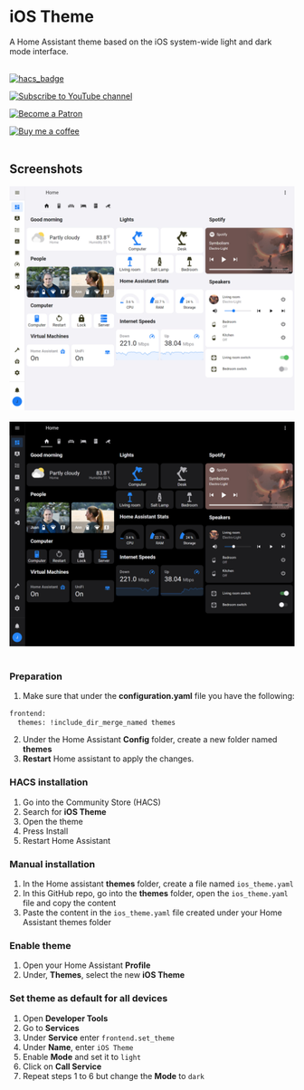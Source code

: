 # iOS Theme

A Home Assistant theme based on the iOS system-wide light and dark mode interface. 
<br />
<br />

[![hacs_badge](https://img.shields.io/badge/HACS-Default-orange.svg?style=for-the-badge)](https://github.com/hacs/integration)


[![Subscribe to YouTube channel][youtube-sub-shield]][youtubesubscribe]

[![Become a Patron][become-a-patron-shield]][becomeapatron]

[![Buy me a coffee][buymeacoffee-shield]][buymeacoffee]
<br />
<br />

## Screenshots

![iOS Light Mode 1](https://raw.githubusercontent.com/JuanMTech/ios_light_mode_theme/master/images/iOS%20Light%20Mode%201.jpg)<br />
<br />
![iOS Dark Mode 1](https://raw.githubusercontent.com/JuanMTech/ios_dark_mode_theme/master/images/iOS%20Dark%20Mode%201.jpg)<br />
<br />

### Preparation
1. Make sure that under the **configuration.yaml** file you have the following:

```
frontend:
  themes: !include_dir_merge_named themes
```

2. Under the Home Assistant **Config** folder, create a new folder named **themes**
3. **Restart** Home assistant to apply the changes. 

### HACS installation
1. Go into the Community Store (HACS)
2. Search for **iOS Theme**
3. Open the theme
4. Press Install
5. Restart Home Assistant

### Manual installation
1. In the Home assistant **themes** folder, create a file named `ios_theme.yaml`
2. In this GitHub repo, go into the **themes** folder, open the `ios_theme.yaml` file and copy the content
3. Paste the content in the `ios_theme.yaml` file created under your Home Assistant themes folder

### Enable theme
1. Open your Home Assistant **Profile**
2. Under, **Themes**, select the new **iOS Theme**

### Set theme as default for all devices
1. Open **Developer Tools**
2. Go to **Services**
3. Under **Service** enter `frontend.set_theme`
4. Under **Name**, enter `iOS Theme`
5. Enable **Mode** and set it to `light`
6. Click on **Call Service**
7. Repeat steps 1 to 6 but change the **Mode** to `dark` 



[buymeacoffee-shield]: https://i.imgur.com/Hzn2rM8.png
[buymeacoffee]: https://www.buymeacoffee.com/JuanMTech
[become-a-patron-shield]: https://i.imgur.com/U9BjCfc.png
[becomeapatron]: https://www.patreon.com/JuanMTech
[youtube-sub-shield]: https://i.imgur.com/6TAqHgi.png
[youtubesubscribe]: https://www.youtube.com/c/JuanMTech?sub_confirmation=1
